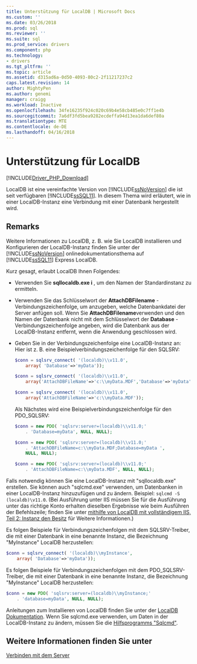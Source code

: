 ```yaml
---
title: Unterstützung für LocalDB | Microsoft Docs
ms.custom: ''
ms.date: 03/26/2018
ms.prod: sql
ms.reviewer: ''
ms.suite: sql
ms.prod_service: drivers
ms.component: php
ms.technology:
- drivers
ms.tgt_pltfrm: ''
ms.topic: article
ms.assetid: d315ad6a-0d50-4093-80c2-2f11217237c2
caps.latest.revision: 14
author: MightyPen
ms.author: genemi
manager: craigg
ms.workload: Inactive
ms.openlocfilehash: 34fe16235f924c020c69b4e58cb485e0c7ff1e4b
ms.sourcegitcommit: 7a6df3fd5bea9282ecdeffa94d13ea1da6def80a
ms.translationtype: MTE
ms.contentlocale: de-DE
ms.lasthandoff: 04/16/2018
---
```

# <a name="support-for-localdb"></a>Unterstützung für LocalDB

[!INCLUDE[Driver_PHP_Download](../../includes/driver_php_download.md)]

LocalDB ist eine vereinfachte Version von [!INCLUDE[ssNoVersion](../../includes/ssnoversion_md.md)] die ist seit verfügbaren [!INCLUDE[ssSQL11](../../includes/sssql11_md.md)]. In diesem Thema wird erläutert, wie in einer LocalDB-Instanz eine Verbindung mit einer Datenbank hergestellt wird.

## <a name="remarks"></a>Remarks

Weitere Informationen zu LocalDB, z. B. wie Sie LocalDB installieren und Konfigurieren der LocalDB-Instanz finden Sie unter der [!INCLUDE[ssNoVersion](../../includes/ssnoversion_md.md)] onlinedokumentationsthema auf [!INCLUDE[ssSQL11](../../includes/sssql11_md.md)] Express LocalDB.

Kurz gesagt, erlaubt LocalDB Ihnen Folgendes:

-   Verwenden Sie **sqllocaldb.exe i** , um den Namen der Standardinstanz zu ermitteln.

-   Verwenden Sie das Schlüsselwort der **AttachDBFilename** -Verbindungszeichenfolge, um anzugeben, welche Datenbankdatei der Server anfügen soll. Wenn Sie **AttachDBFilename**verwenden und den Namen der Datenbank nicht mit dem Schlüsselwort der **Database** -Verbindungszeichenfolge angeben, wird die Datenbank aus der LocalDB-Instanz entfernt, wenn die Anwendung geschlossen wird.

-   Geben Sie in der Verbindungszeichenfolge eine LocalDB-Instanz an: Hier ist z. B. eine Beispielverbindungszeichenfolge für den SQLSRV:

    ```php
    $conn = sqlsrv_connect( '(localdb)\\v11.0',
        array( 'Database'=>'myData'));

    $conn = sqlsrv_connect( '(localdb)\\v11.0',
        array('AttachDBFileName'=>'c:\\myData.MDF','Database'=>'myData'));

    $conn = sqlsrv_connect( '(localdb)\\v11.0',
        array('AttachDBFileName'=>'c:\\myData.MDF'));
    ```

    Als Nächstes wird eine Beispielverbindungszeichenfolge für den PDO_SQLSRV:  

    ```php
    $conn = new PDO( 'sqlsrv:server=(localdb)\\v11.0;'
        . 'Database=myData', NULL, NULL);

    $conn = new PDO( 'sqlsrv:server=(localdb)\\v11.0;'
        . 'AttachDBFileName=c:\\myData.MDF;Database=myData ',
        NULL, NULL);

    $conn = new PDO( 'sqlsrv:server=(localdb)\\v11.0;'
        . 'AttachDBFileName=c:\\myData.MDF', NULL, NULL);  
    ```

Falls notwendig können Sie eine LocalDB-Instanz mit "sqllocaldb.exe" erstellen. Sie können auch "sqlcmd.exe" verwenden, um Datenbanken in einer LocalDB-Instanz hinzuzufügen und zu ändern. Beispiel: `sqlcmd -S (localdb)\v11.0`. (Bei Ausführung unter IIS müssen Sie für die Ausführung unter das richtige Konto erhalten dieselben Ergebnisse wie beim Ausführen der Befehlszeile; finden Sie unter [mithilfe von LocalDB mit vollständigem IIS, Teil 2: Instanz den Besitz](http://blogs.msdn.com/b/sqlexpress/archive/2011/12/09/using-localdb-with-full-iis-part-2-instance-ownership.aspx) für Weitere Informationen.)

Es folgen Beispiele für Verbindungszeichenfolgen mit dem SQLSRV-Treiber, die mit einer Datenbank in eine benannte Instanz, die Bezeichnung "MyInstance" LocalDB herzustellen:

```php
$conn = sqlsrv_connect( '(localdb)\\myInstance',
    array( 'Database'=>'myData'));
```

Es folgen Beispiele für Verbindungszeichenfolgen mit dem PDO_SQLSRV-Treiber, die mit einer Datenbank in eine benannte Instanz, die Bezeichnung "MyInstance" LocalDB herzustellen:  
  
```php
$conn = new PDO( 'sqlsrv:server=(localdb)\\myInstance;'
    . 'database=myData', NULL, NULL);
```

Anleitungen zum Installieren von LocalDB finden Sie unter der [LocalDB Dokumentation](../../database-engine/configure-windows/sql-server-2016-express-localdb.md). Wenn Sie sqlcmd.exe verwenden, um Daten in der LocalDB-Instanz zu ändern, müssen Sie die [Hilfsprogramms "Sqlcmd"](../../tools/sqlcmd-utility.md).

## <a name="see-also"></a>Weitere Informationen finden Sie unter

[Verbinden mit dem Server](../../connect/php/connecting-to-the-server.md)

